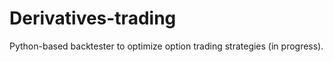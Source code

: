 # Derivatives-trading
Python-based backtester to optimize option trading strategies (in progress). 
